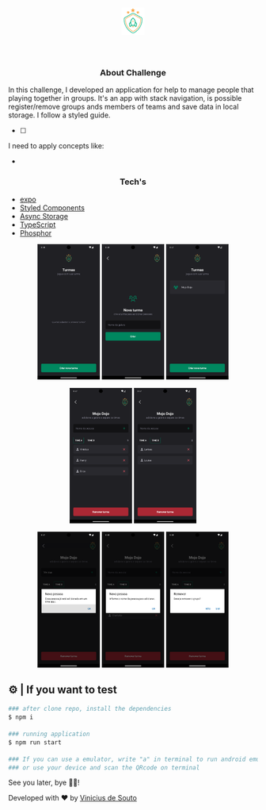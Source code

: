 <h1 align="center">
  <img alt="challenge logo" title="Ignite Teams" src="./src/assets/logo.png" />
</h1>

<br />

<h3 align="center">
  About Challenge
</h3>

In this challenge, I developed an application for help to manage people that playing together in groups. It's an app with stack navigation, is possible register/remove groups ands members of teams and save data in local storage. 
I follow a styled guide.

- [ ] 

I need to apply concepts like: 

- 

<h3 align="center">
  Tech's
</h3>

- [expo]()
- [Styled Components](https://styled-components.com/)
- [Async Storage]()
- [TypeScript](https://www.typescriptlang.org)
- [Phosphor](https://www.phosphoricons.com/)

<p align="center">
  <img alt="group list void" src="./src/assets/group-list-void.png" width="25%" />
  <img alt="group add" src="./src/assets/group-add-screen.png" width="25%" />
  <img alt="group list" src="./src/assets/group-list.png" width="25%" />
</p>

<p align="center">
  <img alt="List players team A" src="./src/assets/team-a-players.png" width="25%" />
  <img alt="List players team B" src="./src/assets/team-b-players.png" width="25%" />
</p>

<p align="center">
  <img alt="Alert add new player" src="./src/assets/alert-add-new-player.png" width="25%" />
  <img alt="Alert insert name player" src="./src/assets/alert-insert-name-player.png" width="25%" />
  <img alt="Alert remove group" src="./src/assets/alert-remove-group.png" width="25%" />
</p>
 
## :gear: | If you want to test

```bash
### after clone repo, install the dependencies
$ npm i

### running application
$ npm run start

### If you can use a emulator, write "a" in terminal to run android emulator
### or use your device and scan the QRcode on terminal
```
See you later, bye 👋🏻!

Developed with ❤️ by [Vinicius de Souto](https://github.com/soutovnc)

